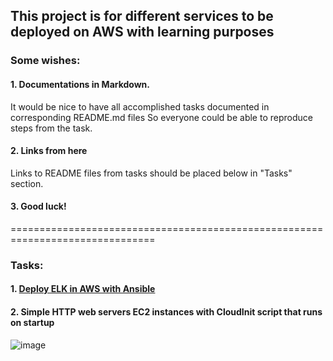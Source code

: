 ## This project is for different services to be deployed on AWS with learning purposes

### Some wishes:  
#### 1. Documentations in Markdown.

It would be nice to have all accomplished tasks documented in corresponding README.md files So everyone could be able to reproduce steps from the task.

#### 2. Links from here

Links to README files from tasks should be placed below in "Tasks" section.

#### 3. Good luck!

===============================================================================


### Tasks:

#### 1. [Deploy ELK in AWS with Ansible](elk/README.md)
#### 2. Simple HTTP web servers EC2 instances with CloudInit script that runs on startup
![image](https://user-images.githubusercontent.com/17558124/142244852-25c3a831-c886-40ea-9640-523332efbd79.png)
